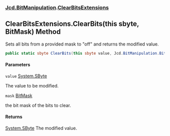 ### [Jcd.BitManipulation](Jcd.BitManipulation.md 'Jcd.BitManipulation').[ClearBitsExtensions](Jcd.BitManipulation.ClearBitsExtensions.md 'Jcd.BitManipulation.ClearBitsExtensions')

## ClearBitsExtensions.ClearBits(this sbyte, BitMask) Method

Sets all bits from a provided mask to "off" and returns the modified value.

```csharp
public static sbyte ClearBits(this sbyte value, Jcd.BitManipulation.BitMask mask);
```
#### Parameters

<a name='Jcd.BitManipulation.ClearBitsExtensions.ClearBits(thissbyte,Jcd.BitManipulation.BitMask).value'></a>

`value` [System.SByte](https://docs.microsoft.com/en-us/dotnet/api/System.SByte 'System.SByte')

The value to be modified.

<a name='Jcd.BitManipulation.ClearBitsExtensions.ClearBits(thissbyte,Jcd.BitManipulation.BitMask).mask'></a>

`mask` [BitMask](Jcd.BitManipulation.BitMask.md 'Jcd.BitManipulation.BitMask')

the bit mask of the bits to clear.

#### Returns
[System.SByte](https://docs.microsoft.com/en-us/dotnet/api/System.SByte 'System.SByte')
The modified value.
